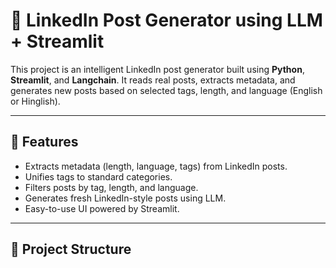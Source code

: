 # 🤖 LinkedIn Post Generator using LLM + Streamlit

This project is an intelligent LinkedIn post generator built using **Python**, **Streamlit**, and **Langchain**. It reads real posts, extracts metadata, and generates new posts based on selected tags, length, and language (English or Hinglish).

---

## 🚀 Features

- Extracts metadata (length, language, tags) from LinkedIn posts.
- Unifies tags to standard categories.
- Filters posts by tag, length, and language.
- Generates fresh LinkedIn-style posts using LLM.
- Easy-to-use UI powered by Streamlit.

---

## 📂 Project Structure


